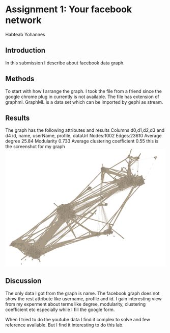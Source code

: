 # Assignment 1: Your facebook network
Habteab Yohannes

## Introduction
In this submission I describe about facebook data graph.  

## Methods
To start with how I arrange the graph. I took the file from a friend since the google chrome plug in currently is not available. The file has extension of graphml. GraphML is a data set which can be imported by gephi as stream.

## Results
The graph has the following attributes and results
Columns d0,d1,d2,d3 and d4
id, name, userName, profile, dataUrl
Nodes:1002
Edges:23610
Average degree 25.84
Modularity 0.733
Average clustering coefficient 0.55
this is the screenshot for my graph
![a](Capture.png)
## Discussion
The only data I got from the graph is name. The facebook graph does not show the rest attribute like username, profile and id. 
I gain interesting view from my experment about terms like degree, modularity, clustering coefficient etc especially while I fill the google form.

When I tried to do the youtube data I find it complex to solve and few reference available. But I find it interesting to do this lab.
